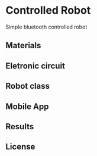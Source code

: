 # Controlled Robot

Simple bluetooth controlled robot

## Materials


## Eletronic circuit


## Robot class


## Mobile App


## Results


## License
